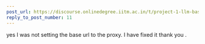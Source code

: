 ```yaml
---
post_url: https://discourse.onlinedegree.iitm.ac.in/t/project-1-llm-based-automation-agent-discussion-thread-tds-jan-2025/164277/12
reply_to_post_number: 11
---
```

yes I was not setting the base url to the proxy. I have fixed it thank you .